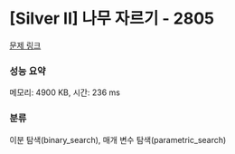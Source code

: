 # [Silver II] 나무 자르기 - 2805 

[문제 링크](https://www.acmicpc.net/problem/2805) 

### 성능 요약

메모리: 4900 KB, 시간: 236 ms

### 분류

이분 탐색(binary_search), 매개 변수 탐색(parametric_search)

